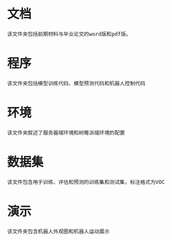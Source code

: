 <!--
 * @Author: Ken Kaneki
 * @Date: 2021-06-03 21:47:11
 * @LastEditTime: 2021-06-04 00:29:41
 * @Description: README
 * @FilePath: \undefinedd:\Learn\毕设资料\刻盘资料\物联网171+170707109+李圭印\README.md
-->
# 文档
    该文件夹包括前期材料与毕业论文的word版和pdf版。
# 程序
    该文件夹包括模型训练代码、模型预测代码和机器人控制代码
# 环境
    该文件夹叙述了服务器端环境和树莓派端环境的配置
# 数据集
    该文件包含用于训练、评估和预测的训练集和测试集，标注格式为VOC
# 演示
    该文件夹包含机器人外观图和机器人运动展示
